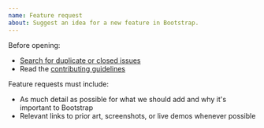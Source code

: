 ```yaml
---
name: Feature request
about: Suggest an idea for a new feature in Bootstrap.
---
```


Before opening:

-   [Search for duplicate or closed issues](https://github.com/twbs/bootstrap/issues?utf8=%E2%9C%93&q=is%3Aissue)
-   Read the [contributing guidelines](https://github.com/twbs/bootstrap/blob/master/CONTRIBUTING.md)

Feature requests must include:

-   As much detail as possible for what we should add and why it's important to Bootstrap
-   Relevant links to prior art, screenshots, or live demos whenever possible
